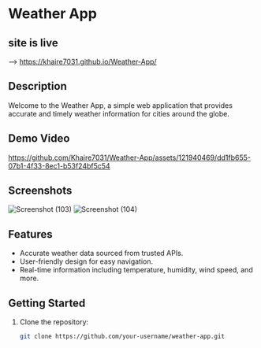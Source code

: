 # Weather App
## site is live 
 --> https://khaire7031.github.io/Weather-App/
## Description

Welcome to the Weather App, a simple web application that provides accurate and timely weather information for cities around the globe.


## Demo Video

https://github.com/Khaire7031/Weather-App/assets/121940469/dd1fb655-07b1-4f33-8ec1-b53f24bf5c54


## Screenshots

![Screenshot (103)](https://github.com/Khaire7031/Weather-App/assets/121940469/4b9f2b65-042e-41a0-bb4d-02982e97fe70)
![Screenshot (104)](https://github.com/Khaire7031/Weather-App/assets/121940469/93bc2950-6054-4717-8448-f98a3a921183)

## Features

- Accurate weather data sourced from trusted APIs.
- User-friendly design for easy navigation.
- Real-time information including temperature, humidity, wind speed, and more.

## Getting Started

1. Clone the repository:
   ```bash
   git clone https://github.com/your-username/weather-app.git
